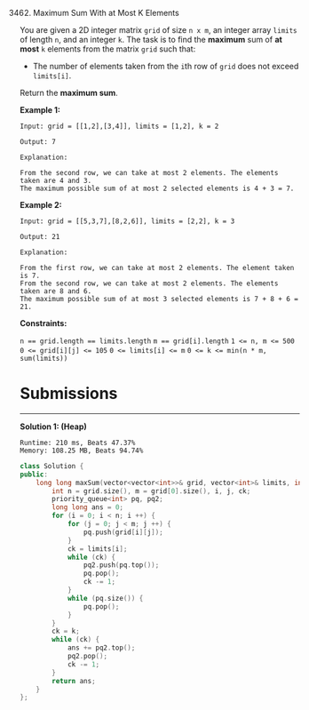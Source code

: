 3462. Maximum Sum With at Most K Elements

You are given a 2D integer matrix `grid` of size `n x m`, an integer array `limits` of length `n`, and an integer `k`. The task is to find the **maximum** sum of **at most** `k` elements from the matrix `grid` such that:

* The number of elements taken from the `i`th row of `grid` does not exceed `limits[i]`.

Return the **maximum sum**.

 

**Example 1:**
```
Input: grid = [[1,2],[3,4]], limits = [1,2], k = 2

Output: 7

Explanation:

From the second row, we can take at most 2 elements. The elements taken are 4 and 3.
The maximum possible sum of at most 2 selected elements is 4 + 3 = 7.
```

**Example 2:**
```
Input: grid = [[5,3,7],[8,2,6]], limits = [2,2], k = 3

Output: 21

Explanation:

From the first row, we can take at most 2 elements. The element taken is 7.
From the second row, we can take at most 2 elements. The elements taken are 8 and 6.
The maximum possible sum of at most 3 selected elements is 7 + 8 + 6 = 21.
```

**Constraints:**

`n == grid.length == limits.length`
`m == grid[i].length`
`1 <= n, m <= 500`
`0 <= grid[i][j] <= 105`
`0 <= limits[i] <= m`
`0 <= k <= min(n * m, sum(limits))`

# Submissions
---
**Solution 1: (Heap)**
```
Runtime: 210 ms, Beats 47.37%
Memory: 108.25 MB, Beats 94.74%
```
```c++
class Solution {
public:
    long long maxSum(vector<vector<int>>& grid, vector<int>& limits, int k) {
        int n = grid.size(), m = grid[0].size(), i, j, ck;
        priority_queue<int> pq, pq2;
        long long ans = 0;
        for (i = 0; i < n; i ++) {
            for (j = 0; j < m; j ++) {
                pq.push(grid[i][j]);
            }
            ck = limits[i];
            while (ck) {
                pq2.push(pq.top());
                pq.pop();
                ck -= 1;
            }
            while (pq.size()) {
                pq.pop();
            }
        }
        ck = k;
        while (ck) {
            ans += pq2.top();
            pq2.pop();
            ck -= 1;
        }
        return ans;
    }
};
```
